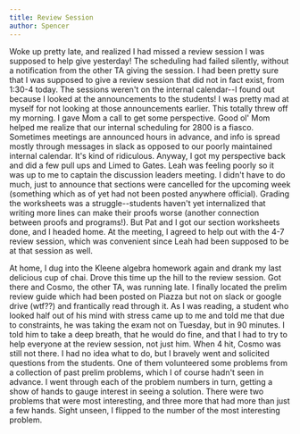```yaml
---
title: Review Session
author: Spencer
---
```


Woke up pretty late, and realized I had missed a review session I was supposed to help give yesterday! The scheduling had failed silently, without a notification from the other TA giving the session. I had been pretty sure that I was supposed to give a review session that did not in fact exist, from 1:30-4 today. The sessions weren't on the internal calendar--I found out because I looked at the announcements to the students! I was pretty mad at myself for not looking at those announcements earlier. This totally threw off my morning. I gave Mom a call to get some perspective. Good ol' Mom helped me realize that our internal scheduling for 2800 is a fiasco. Sometimes meetings are announced hours in advance, and info is spread mostly through messages in slack as opposed to our poorly maintained internal calendar. It's kind of ridiculous. Anyway, I got my perspective back and did a few pull ups and Limed to Gates. Leah was feeling poorly so it was up to me to captain the discussion leaders meeting. I didn't have to do much, just to announce that sections were cancelled for the upcoming week (something which as of yet had not been posted anywhere official). Grading the worksheets was a struggle--students haven't yet internalized that writing more lines can make their proofs worse (another connection between proofs and programs!). But Pat and I got our section worksheets done, and I headed home. At the meeting, I agreed to help out with the 4-7 review session, which was convenient since Leah had been supposed to be at that session as well.

At home, I dug into the Kleene algebra homework again and drank my last delicious cup of chai. Drove this time up the hill to the review session. Got there and Cosmo, the other TA, was running late. I finally located the prelim review guide which had been posted on Piazza but not on slack or google drive (wtf??) and frantically read through it. As I was reading, a student who looked half out of his mind with stress came up to me and told me that due to constraints, he was taking the exam not on Tuesday, but in 90 minutes. I told him to take a deep breath, that he would do fine, and that I had to try to help everyone at the review session, not just him. When 4 hit, Cosmo was still not there. I had no idea what to do, but I bravely went and solicited questions from the students. One of them volunteered some problems from a collection of past prelim problems, which I of course hadn't seen in advance. I went through each of the problem numbers in turn, getting a show of hands to gauge interest in seeing a solution. There were two problems that were most interesting, and three more that had more than just a few hands. Sight unseen, I flipped to the number of the most interesting problem. 